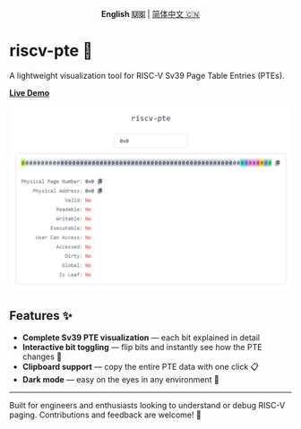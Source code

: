 <p align="center">
  <b>English 🇺🇸</b> | <a href="README.zh-CN.md">简体中文 🇨🇳</a>
</p>

# riscv-pte 🚀

A lightweight visualization tool for RISC-V Sv39 Page Table Entries (PTEs).

[**Live Demo**](https://gianthard-cyh.github.io/riscv-pte/)

![Overview](./image/overview.png)

## Features ✨

- **Complete Sv39 PTE visualization** — each bit explained in detail
- **Interactive bit toggling** — flip bits and instantly see how the PTE changes 🔄
- **Clipboard support** — copy the entire PTE data with one click 📋
- **Dark mode** — easy on the eyes in any environment 🌙

---

Built for engineers and enthusiasts looking to understand or debug RISC-V paging.
Contributions and feedback are welcome! 🙌

